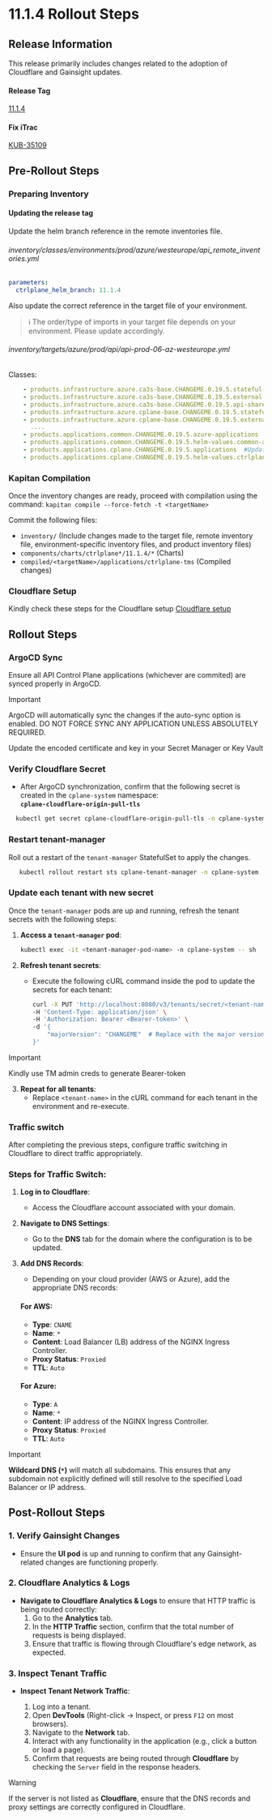 # 11.1.4 Rollout Steps

## Release Information

This release primarily includes changes related to the adoption of Cloudflare and Gainsight updates.

#### Release Tag

[11.1.4](https://github.webmethods.io/AIM/kub-helm-charts-ctrlplane/releases/tag/11.1.4)


#### Fix iTrac

[KUB-35109](https://icoitrac.eur.ad.sag/browse/KUB-36094)

## Pre-Rollout Steps

### Preparing Inventory

#### Updating the release tag

Update the helm branch reference in the remote inventories file.

###### inventory/classes/environments/prod/azure/westeurope/api_remote_inventories.yml
```yaml
parameters:
  ctrlplane_helm_branch: 11.1.4
```

Also update the correct reference in the target file of your environment.

> :information_source: The order/type of imports in your target file depends on your environment. Please update accordingly.

###### inventory/targets/azure/prod/api/api-prod-06-az-westeurope.yml

Classes:
```yaml
    - products.infrastructure.azure.ca3s-base.CHANGEME.0.19.5.stateful-base  #Update the tag to corresponding release of common charts. Example: 
    - products.infrastructure.azure.ca3s-base.CHANGEME.0.19.5.external-module-deps  #Update the tag to corresponding release of common charts. Example: 
    - products.infrastructure.azure.ca3s-base.CHANGEME.0.19.5.api-shared-external-module-deps  #Update the tag to corresponding release of common charts. Example:
    - products.infrastructure.azure.cplane-base.CHANGEME.0.19.5.stateful-base  #Update this with tag: 11.1.4
    - products.infrastructure.azure.cplane-base.CHANGEME.0.19.5.external-module-deps  #Update this with tag: 11.1.4
      ....
    - products.applications.common.CHANGEME.0.19.5.azure-applications  #Update the tag to corresponding release of common charts. Example: 
    - products.applications.common.CHANGEME.0.19.5.helm-values.common-azure-values-wrapper  #Update the tag to corresponding release of common charts. Example: 
    - products.applications.cplane.CHANGEME.0.19.5.applications  #Update this with tag: 11.1.4
    - products.applications.cplane.CHANGEME.0.19.5.helm-values.ctrlplane-azure-values-wrapper  #Update this with tag: 11.1.4
```

### Kapitan Compilation

Once the inventory changes are ready, proceed with compilation using the command: `kapitan compile --force-fetch -t <targetName>`

Commit the following files:
* `inventory/` (Include changes made to the target file, remote inventory file, environment-specific inventory files, and product inventory files)
* `components/charts/ctrlplane*/11.1.4/*` (Charts)
* `compiled/<targetName>/applications/ctrlplane-tms` (Compiled changes)

###  Cloudflare Setup 

Kindly check these steps for the Cloudflare setup [Cloudflare setup](../common/cplane-cloudflare.md)


## Rollout Steps


### ArgoCD Sync
Ensure all API Control Plane applications (whichever are commited) are synced properly in ArgoCD.

> [!IMPORTANT]
> ArgoCD will automatically sync the changes if the auto-sync option is enabled. DO NOT FORCE SYNC ANY APPLICATION UNLESS ABSOLUTELY REQUIRED.
 
Update the encoded certificate and key in your Secret Manager or Key Vault

### Verify Cloudflare Secret

- After ArgoCD synchronization, confirm that the following secret is created in the `cplane-system` namespace:  
  **`cplane-cloudflare-origin-pull-tls`** 

```bash
  kubectl get secret cplane-cloudflare-origin-pull-tls -n cplane-system
```


### Restart tenant-manager

Roll out a restart of the `tenant-manager` StatefulSet to apply the changes.

```bash
   kubectl rollout restart sts cplane-tenant-manager -n cplane-system
```

### Update each tenant with new secret

Once the `tenant-manager` pods are up and running, refresh the tenant secrets with the following steps:

1. **Access a `tenant-manager` pod**:

     ```bash
     kubectl exec -it <tenant-manager-pod-name> -n cplane-system -- sh
     ```

2. **Refresh tenant secrets**:
   - Execute the following cURL command inside the pod to update the secrets for each tenant:
     ```bash
     curl -X PUT 'http://localhost:8080/v3/tenants/secret/<tenant-name>/cplane_ingress' \
     -H 'Content-Type: application/json' \
     -H 'Authorization: Bearer <Bearer-token>' \
     -d '{
         "majorVersion": "CHANGEME"  # Replace with the major version of the environment
     }'
     ```

> [!IMPORTANT]
>  Kindly use TM admin creds to generate Bearer-token

3. **Repeat for all tenants**:
   - Replace `<tenant-name>` in the cURL command for each tenant in the environment and re-execute.


### Traffic switch

After completing the previous steps, configure traffic switching in Cloudflare to direct traffic appropriately.

### Steps for Traffic Switch:


1. **Log in to Cloudflare**:
   - Access the Cloudflare account associated with your domain.

2. **Navigate to DNS Settings**:
   - Go to the **DNS** tab for the domain where the configuration is to be updated.

3. **Add DNS Records**:
   - Depending on your cloud provider (AWS or Azure), add the appropriate DNS records:

   #### **For AWS**:
   - **Type**: `CNAME`  
   - **Name**: `*`  
   - **Content**: Load Balancer (LB) address of the NGINX Ingress Controller.  
   - **Proxy Status**: `Proxied`  
   - **TTL**: `Auto`

   #### **For Azure**:
   - **Type**: `A`  
   - **Name**: `*`  
   - **Content**: IP address of the NGINX Ingress Controller.  
   - **Proxy Status**: `Proxied`  
   - **TTL**: `Auto`

> [!IMPORTANT]
>  **Wildcard DNS (`*`)** will match all subdomains. This ensures that any subdomain not explicitly defined will still resolve to the specified Load Balancer or IP address.  


## Post-Rollout Steps

### 1. Verify Gainsight Changes

- Ensure the **UI pod** is up and running to confirm that any Gainsight-related changes are functioning properly.

### 2. Cloudflare Analytics & Logs

- **Navigate to Cloudflare Analytics & Logs** to ensure that HTTP traffic is being routed correctly:
  1. Go to the **Analytics** tab.
  2. In the **HTTP Traffic** section, confirm that the total number of requests is being displayed.
  3. Ensure that traffic is flowing through Cloudflare's edge network, as expected.


### 3. Inspect Tenant Traffic

- **Inspect Tenant Network Traffic**:

  1. Log into a tenant.
  2. Open **DevTools** (Right-click -> Inspect, or press `F12` on most browsers).
  3. Navigate to the **Network** tab.
  4. Interact with any functionality in the application (e.g., click a button or load a page).
  5. Confirm that requests are being routed through **Cloudflare** by checking the `Server` field in the response headers.


> [!WARNING]
>  If the server is not listed as **Cloudflare**, ensure that the DNS records and proxy settings are correctly configured in Cloudflare.






